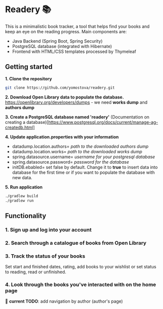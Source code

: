 # Readery :books:
This is a minimalistic book tracker, a tool that helps find your books and keep an eye on the reading progress.
Main components are:
- Java Backend (Spring Boot, Spring Security)
- PostgreSQL database (integrated with Hibernate)
- Frontend with HTML/CSS templates processed by Thymeleaf 

## Getting started
**1. Clone the repository**
```bash
git clone https://github.com/yomostova/readery.git
```
**2. Download Open Library data to populate the database.**\
https://openlibrary.org/developers/dumps - we need **works dump** and **authors dump**

**3. Create a PostgreSQL database named 'readery'**
(Documentation on creating a database)[https://www.postgresql.org/docs/current/manage-ag-createdb.html]

**4. Update application.properties with your information**
- datadump.location.authors= _path to the downloaded authors dump_
- datadump.location.works= _path to the downloaded works dump_
- spring.datasource.username= _username for your postgresql database_
- spring.datasource.password= _password for the database_
- initDB.ebabled= set false by default. Change it to **true** to insert data into database for the first time or if you want to populate the database with new data.

**5. Run application**
```bash
./gradlew build
./gradlew run
```

## Functionality
### 1. Sign up and log into your account
### 2. Search through a catalogue of books from Open Library
### 3. Track the status of your books
Set start and finished dates, rating, add books to your wishlist or set status to reading, read or unfinished. 
### 4. Look through the books you've interacted with on the home page


:small_blue_diamond: **current TODO**: add navigation by author (author's page)

